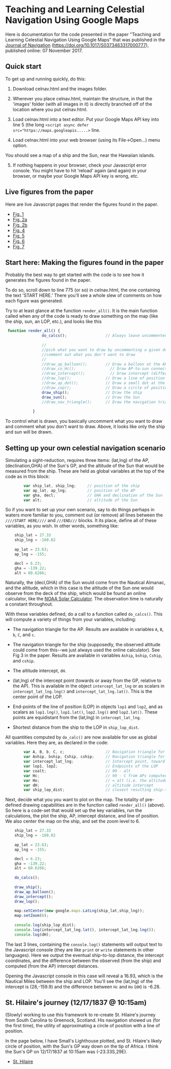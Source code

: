 # Teaching and Learning Celestial Navigation Using Google Maps


Here is documentation for the code presented in the paper "Teaching and
Learning Celestial Navigation Using Google Maps" that was published in
the [Journal of Navigation](https://www.cambridge.org/core/journals/journal-of-navigation) (https://doi.org/10.1017/S0373463317000777), published
online: 07 November 2017.

## Quick start

To get up and running quickly, do this:

1. Download celnav.html and the images folder.

2. Wherever you place celnav.html, maintain the structure, in that the 'images' folder (with all images in it) is directly branched off of the location
where you put celnav.html.

3. Load celnav.html into a text editor.  Put your Google Maps API key into line 5 (the
long `<script async defer src="https://maps.googleapis.....>` line.

4. Load celnav.html into your web browser (using its File->Open...) menu option.

You should see a map of a ship and the Sun, near the Hawaiian islands.

5. If nothing happens in your browser, check your Javascript error console. You might have to hit 'reload' again (and again) in your browser, or
maybe your Google Maps API key is wrong, etc.


## Live figures from the paper

Here are live Javascript pages that render the figures found in the paper.

<ul>

<li> <a href=https://tbensky.github.io/celnav/celnav_fig01.html>Fig. 1</a>
<li> <a href=https://tbensky.github.io/celnav/celnav_fig02a.html>Fig. 2a</a>
<li> <a href=https://tbensky.github.io/celnav/celnav_fig02b.html>Fig. 2b</a>
<li> <a href=https://tbensky.github.io/celnav/celnav_fig04.html>Fig. 4</a>
<li> <a href=https://tbensky.github.io/celnav/celnav_fig05.html>Fig. 5</a>
<li> <a href=https://tbensky.github.io/celnav/celnav_fig06.html>Fig. 6</a>
<li> <a href=https://tbensky.github.io/celnav/celnav_fig07.html>Fig. 7</a>
</ul>


## Start here: Making the figures found in the paper 

Probably the best way to get started with the code is to see how it generates the figures found in the paper.

To do so, scroll down to line 775 (or so) in celnav.html, the one containing the text 'START HERE.' There you'll see a whole slew
of comments on how each figure was generated. 

Try to at least glance at the function ``render_all()``.  It is the main function called
when any of the code is ready to draw something on the map (like the ship, sun, an LOP, etc.),
and looks like this
```javascript
 function render_all() {
                do_calcs();                 // Always leave uncommented
                
                //
                //pick what you want to draw by uncommenting a given draw_... line
                //comment out what you don't want to draw
                //
                //draw_ap_balloon();        // Draw a balloon at the AP
                //draw_co_Hc();               // Draw AP-to-sun connectors 
                //draw_intercept();           // Draw intercept (difference between Hc and Ho (computed vs. observed altitudes) )
                //draw_lop();               // Draw a line of position
                //draw_ap_dot();            // Draw a small dot at the AP
                //draw_cop();               // Draw a circle of position
                draw_ship();                // Draw the ship
                draw_sun();                 // Draw the Sun
                //draw_nav_triangle();      // Draw the navigation triangle (connecting the north pole, AP, and GP)
                
            }
```

To control what is drawn, you basically uncomment what you want to draw and comment what you don't want to draw. Above,
it looks like only the ship and sun will be drawn.



## Setting up your own celestial navigation scenario

Simulating a sight-reduction, requires three items: (lat,lng) of the AP, (declination,GHA) of the Sun's GP, and the altitude of the Sun that would be
measured from the ship.  These are held as global variables at the top of the code as in this block:

```javascript
        var ship_lat, ship_lng;     // position of the ship
        var ap_lat, ap_lng;         // position of the AP
        var gha, decl;              // GHA and declination of the Sun
        var alt;                    // altitude of the Sun
```


So if you want to set up your own scenario, say to do things perhaps in waters more familiar to you, comment out (or remove) all lines between the ```////START HERE////``` and ```///END///``` blocks.  It its place, 
define all of these variables, as you wish. In other words, something like:

```javascript
    ship_lat = 27.33
    ship_lng = -160.82
                 
    ap_lat = 23.63;
    ap_lng = -155;

    decl = 6.23;
    gha = -139.22;
    alt = 60.6266;
```

Naturally, the (decl,GHA) of the Sun would come from the Nautical Almanac, and the altitude, which in this case is the altitude of the Sun one would observe from the
deck of the ship, which would be found an online calculator, like the [NOAA Solar Calculator](http://www.esrl.noaa.gov/gmd/grad/solcalc/). The observation
time is naturally a constant throughout.

With these variables defined, do a call to a function called ```do_calcs()```. This will compute a variety of things from your variables, including:

* The navigation triangle for the AP.  Results are available in variables ```A```, ```B```, ```b```, ```C```, and ```c```.

* The navigation triangle for the ship (supposedly, the observed altitude could come from this--we just always used the online calculator). See Fig 3 in the
paper. Results are available in variables ```Aship```, ```bship```, ```Cship```, and ```cship```.

* The altitude intercept, ```dH```.

* (lat,lng) of the intercept point (towards or away from the GP, relative to the AP). This is available in the object ```intercept_lat_lng``` or as scalars
in ```intercept_lat_lng.lng()``` and ```intercept_lat_lng.lat()```. This is the center point of the LOP.

* End-points of the line of position (LOP) in objects ```lop1``` and ```lop2```, and as scalars as ```lop1.lng()```, ```lop1.lat()```, ```lop2.lng()``` and ```lop2.lat()```.
These points are equidistant from the (lat,lng) in ```intercept_lat_lng```.

* Shortest distance from the ship to the LOP in ```ship_lop_dist```.

All quantities computed by ```do_calc()``` are now available for use as global variables. Here they are, as declared in the code:

```javascript
        var A, B, b, C, c;                  // Navigation triangle for the AP
        var Aship, bship, Cship, cship;     // Navigation triangle for the ship
        var intercept_lat_lng;              // Intercept point, toward or away from the GP along the AP-GP connector
        var lop1, lop2;                     // Endpoints of the LOP
        var coalt;                          // 90 - alt
        var Hc;                             // 90 - C from APs computed navigation triangle (i.e. the altitude computed from the AP)
        var Ho;                             // = alt (i.e. the altitude observed from the ship).
        var dH;                             // altitude intercept
        var ship_lop_dist;                  // closest resulting ship-to-LOP distance.
```

Next, decide what you you want to plot on the map.  The totality of pre-defined drawing capabilities are in the function called ```render_all()``` (above). So
here is a code-set that would set up the key variables, run the calculations, the plot the ship, AP, intercept distance, and line of position.  We also
center the map on the ship, and set the zoom level to 6.  


```javascript
    ship_lat = 27.33
    ship_lng = -160.82
                 
    ap_lat = 23.63;
    ap_lng = -155;

    decl = 6.23;
    gha = -139.22;
    alt = 60.6266;
    
    do_calcs();
    
    draw_ship();
    draw_ap_balloon();
    draw_intercept(); 
    draw_lop();
    
    map.setCenter(new google.maps.LatLng(ship_lat,ship_lng));
    map.setZoom(6);
    
    console.log(ship_lop_dist);
    console.log(intercept_lat_lng.lat(), intercept_lat_lng.lng());
    console.log(dH);
```

The last 3 lines, containing the ```console.log()``` statements will
output text to the Javascript console (they are like ```print``` or
```write``` statements in other languages).  Here we output the eventual
ship-to-lop distance, the intercept coordinates, and the difference between
the observed (from the ship) and computed (from the AP) intercept distances.  

Opening the Javascript console in this case will reveal a 16.93, which is the Nautical Miles
between the ship and LOP. You'll see the (lat,lng) of the intercept is
(28,-159.9) and the difference between ```Hc``` and ```Ho``` (```dH```) is -6.28.

## St. Hilaire's journey (12/17/1837 @ 10:15am)

(Slowly) working to use this framework to re-create St. Hilaire's journey from
South Carolina to Greenock, Scotland. His navigation showed us (for the
first time), the utility of approximating a circle of position with
a line of position.

In the page below, I have Small's Lighthouse plotted, and St. Hilaire's likely
circle of position, with the Sun's GP way down on the tip of Africa. I think
the Sun's GP on 12/17/1837 at 10:15am was (-23.33S,29E).

<ul>

<li> <a href=https://tbensky.github.io/celnav/celnav_st_hilaire.html>St. Hilaire</a>

</ul>


  



